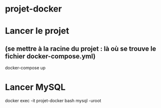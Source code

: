 # projet-docker

# Lancer le projet 
##  (se mettre à la racine du projet : là où se trouve le fichier docker-compose.yml) 
docker-compose up 

# Lancer MySQL
docker exec -it projet-docker bash
mysql -uroot


